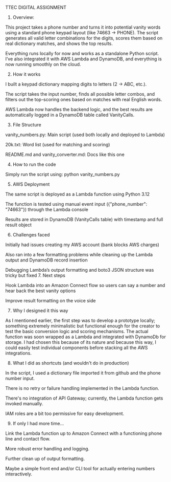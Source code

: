 TTEC DIGITAL ASSIGNMENT

1. Overview:

This project takes a phone number and turns it into potential vanity words using a standard phone keypad layout (like 74663 → PHONE). The script generates all valid letter combinations for the digits, scores them based on real dictionary matches, and shows the top results.

Everything runs locally for now and works as a standalone Python script. I’ve also integrated it with AWS Lambda and DynamoDB, and everything is now running smoothly on the cloud.

2. How it works

I built a keypad dictionary mapping digits to letters (2 → ABC, etc.).

The script takes the input number, finds all possible letter combos, and filters out the top-scoring ones based on matches with real English words.

AWS Lambda now handles the backend logic, and the best results are automatically logged in a DynamoDB table called VanityCalls.

3. File Structure

vanity_numbers.py: Main script (used both locally and deployed to Lambda)

20k.txt: Word list (used for matching and scoring)

README.md and vanity_converter.md: Docs like this one

4. How to run the code

Simply run the script using: python vanity_numbers.py

5. AWS Deployment

The same script is deployed as a Lambda function using Python 3.12

The function is tested using manual event input ({"phone_number": "74663"}) through the Lambda console

Results are stored in DynamoDB (VanityCalls table) with timestamp and full result object

6. Challenges faced

Initially had issues creating my AWS account (bank blocks AWS charges)

Also ran into a few formatting problems while cleaning up the Lambda output and DynamoDB record insertion

Debugging Lambda’s output formatting and boto3 JSON structure was tricky but fixed 7. Next steps

Hook Lambda into an Amazon Connect flow so users can say a number and hear back the best vanity options

Improve result formatting on the voice side

7. Why I designed it this way

As I mentioned earlier, the first step was to develop a prototype locally; something extremely minimalistic but functional enough for the creator to test the basic conversion logic and scoring mechanisms. The actual function was soon wrapped as a Lambda and integrated with DynamoDb for storage. I had chosen this because of its nature and because this way, I could easily test individual components before stacking all the AWS integrations.

8. What I did as shortcuts (and wouldn't do in production)

In the script, I used a dictionary file imported it from github and the phone number input.

There is no retry or failure handling implemented in the Lambda function.

There's no integration of API Gateway; currently, the Lambda function gets invoked manually.

IAM roles are a bit too permissive for easy development.

9. If only I had more time...

Link the Lambda function up to Amazon Connect with a functioning phone line and contact flow.

More robust error handling and logging.

Further clean up of output formatting.

Maybe a simple front end and/or CLI tool for actually entering numbers interactively.
